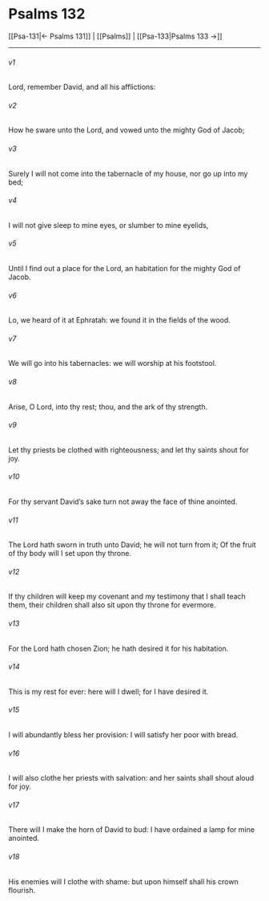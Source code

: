 # Psalms 132

[[Psa-131|← Psalms 131]] | [[Psalms]] | [[Psa-133|Psalms 133 →]]
***

###### v1
Lord, remember David, and all his afflictions:
###### v2
How he sware unto the Lord, and vowed unto the mighty God of Jacob;
###### v3
Surely I will not come into the tabernacle of my house, nor go up into my bed;
###### v4
I will not give sleep to mine eyes, or slumber to mine eyelids,
###### v5
Until I find out a place for the Lord, an habitation for the mighty God of Jacob.
###### v6
Lo, we heard of it at Ephratah: we found it in the fields of the wood.
###### v7
We will go into his tabernacles: we will worship at his footstool.
###### v8
Arise, O Lord, into thy rest; thou, and the ark of thy strength.
###### v9
Let thy priests be clothed with righteousness; and let thy saints shout for joy.
###### v10
For thy servant David’s sake turn not away the face of thine anointed.
###### v11
The Lord hath sworn in truth unto David; he will not turn from it; Of the fruit of thy body will I set upon thy throne.
###### v12
If thy children will keep my covenant and my testimony that I shall teach them, their children shall also sit upon thy throne for evermore.
###### v13
For the Lord hath chosen Zion; he hath desired it for his habitation.
###### v14
This is my rest for ever: here will I dwell; for I have desired it.
###### v15
I will abundantly bless her provision: I will satisfy her poor with bread.
###### v16
I will also clothe her priests with salvation: and her saints shall shout aloud for joy.
###### v17
There will I make the horn of David to bud: I have ordained a lamp for mine anointed.
###### v18
His enemies will I clothe with shame: but upon himself shall his crown flourish. 
